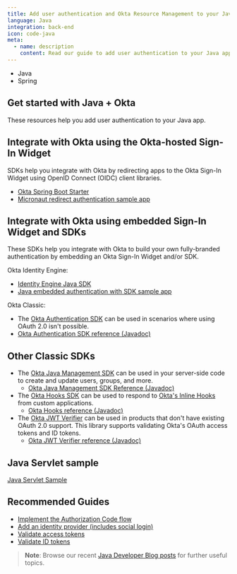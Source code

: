 ```yaml
---
title: Add user authentication and Okta Resource Management to your Java app
language: Java
integration: back-end
icon: code-java
meta:
  - name: description
    content: Read our guide to add user authentication to your Java app and see related guides to help complete your project.
---
```


<ul class='language-tabs'>
	<li>
		<RouterLink to='/code/java/'>
			<i class='icon code-java-32'></i><span>Java</span>
		</RouterLink>
	</li>
	<li >
		<RouterLink to='/code/java/spring/'>
			<i class='icon code-spring-32'></i><span>Spring</span>
		</RouterLink>
	</li>
</ul>

## Get started with Java + Okta

These resources help you add user authentication to your Java app.

## Integrate with Okta using the Okta-hosted Sign-In Widget

SDKs help you integrate with Okta by redirecting apps to the Okta Sign-In Widget using OpenID Connect (OIDC) client libraries.

- [Okta Spring Boot Starter](https://github.com/okta/okta-spring-boot)
- [Micronaut redirect authentication sample app](https://github.com/okta/samples-java-micronaut/tree/master/okta-hosted-login)

## Integrate with Okta using embedded Sign-In Widget and SDKs

These SDKs help you integrate with Okta to build your own fully-branded authentication by embedding an Okta Sign-In Widget and/or SDK.

Okta Identity Engine:

* [Identity Engine Java SDK](https://github.com/okta/okta-idx-java)
* [Java embedded authentication with SDK sample app](https://github.com/okta/okta-idx-java/tree/master/samples/embedded-auth-with-sdk)

Okta Classic:

* The [Okta Authentication SDK](https://github.com/okta/okta-auth-java) can be used in scenarios where using OAuth 2.0 isn't possible.
* [Okta Authentication SDK reference (Javadoc)](https://developer.okta.com/okta-auth-java/apidocs/)

## Other Classic SDKs

* The [Okta Java Management SDK](https://github.com/okta/okta-sdk-java) can be used in your server-side code to create and update users, groups, and more.
  * [Okta Java Management SDK Reference (Javadoc)](https://developer.okta.com/okta-sdk-java/apidocs/)
* The [Okta Hooks SDK](https://github.com/okta/okta-hooks-sdk-java) can be used to respond to [Okta's Inline Hooks](https://developer.okta.com/docs/concepts/inline-hooks/) from custom applications.
  * [Okta Hooks reference (Javadoc)](https://developer.okta.com/okta-hooks-sdk-java/apidocs/)
* The [Okta JWT Verifier](https://github.com/okta/okta-jwt-verifier-java) can be used in products that don't have existing OAuth 2.0 support. This library supports validating Okta's OAuth access tokens and ID tokens.
  * [Okta JWT Verifier reference (Javadoc)](https://developer.okta.com/okta-jwt-verifier-java/apidocs/)

## Java Servlet sample

[Java Servlet Sample](https://github.com/okta/samples-java-servlet)

## Recommended Guides

* [Implement the Authorization Code flow](/docs/guides/implement-grant-type/authcode/main/)
* [Add an identity provider (includes social login)](/docs/guides/identity-providers/)
* [Validate access tokens](/docs/guides/validate-access-tokens)
* [Validate ID tokens](/docs/guides/validate-id-tokens)

> **Note**: Browse our recent [Java Developer Blog posts](https://developer.okta.com/blog/tags/java/) for further useful topics.
